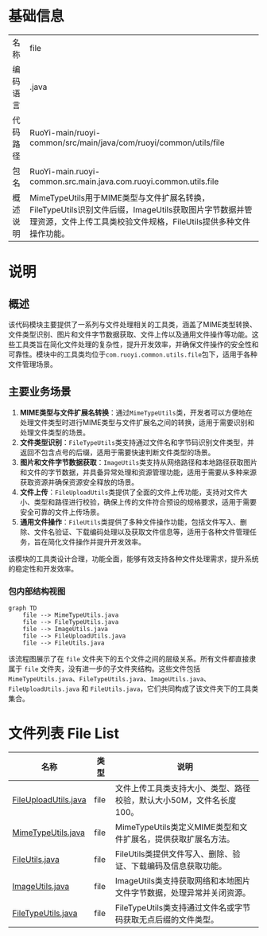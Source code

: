 # 基础信息

|      |      |
|------|------|
| 名称 | file |
| 编码语言 | .java |
| 代码路径 | RuoYi-main/ruoyi-common/src/main/java/com/ruoyi/common/utils/file |
| 包名 | RuoYi-main.ruoyi-common.src.main.java.com.ruoyi.common.utils.file |
| 概述说明 | MimeTypeUtils用于MIME类型与文件扩展名转换，FileTypeUtils识别文件后缀，ImageUtils获取图片字节数据并管理资源，文件上传工具类校验文件规格，FileUtils提供多种文件操作功能。 |

# 说明

## 概述
该代码模块主要提供了一系列与文件处理相关的工具类，涵盖了MIME类型转换、文件类型识别、图片和文件字节数据获取、文件上传以及通用文件操作等功能。这些工具类旨在简化文件处理的复杂性，提升开发效率，并确保文件操作的安全性和可靠性。模块中的工具类均位于`com.ruoyi.common.utils.file`包下，适用于各种文件管理场景。

## 主要业务场景
1. **MIME类型与文件扩展名转换**：通过`MimeTypeUtils`类，开发者可以方便地在处理文件类型时进行MIME类型与文件扩展名之间的转换，适用于需要识别和处理文件类型的场景。
2. **文件类型识别**：`FileTypeUtils`类支持通过文件名和字节码识别文件类型，并返回不包含点号的后缀，适用于需要快速判断文件类型的场景。
3. **图片和文件字节数据获取**：`ImageUtils`类支持从网络路径和本地路径获取图片和文件的字节数据，并具备异常处理和资源管理功能，适用于需要从多种来源获取资源并确保资源安全释放的场景。
4. **文件上传**：`FileUploadUtils`类提供了全面的文件上传功能，支持对文件大小、类型和路径进行校验，确保上传的文件符合预设的规格要求，适用于需要安全可靠的文件上传场景。
5. **通用文件操作**：`FileUtils`类提供了多种文件操作功能，包括文件写入、删除、文件名验证、下载编码处理以及获取文件信息等，适用于各种文件管理任务，旨在简化文件操作并提升开发效率。

该模块的工具类设计合理，功能全面，能够有效支持各种文件处理需求，提升系统的稳定性和开发效率。


### 包内部结构视图

```mermaid
graph TD
    file --> MimeTypeUtils.java
    file --> FileTypeUtils.java
    file --> ImageUtils.java
    file --> FileUploadUtils.java
    file --> FileUtils.java
```

该流程图展示了在 `file` 文件夹下的五个文件之间的层级关系。所有文件都直接隶属于 `file` 文件夹，没有进一步的子文件夹结构。这些文件包括 `MimeTypeUtils.java`、`FileTypeUtils.java`、`ImageUtils.java`、`FileUploadUtils.java` 和 `FileUtils.java`，它们共同构成了该文件夹下的工具类集合。

# 文件列表 File List

| 名称   | 类型  | 说明 |
|-------|------|-------------|
| [FileUploadUtils.java](FileUploadUtils.md) | file | 文件上传工具类支持大小、类型、路径校验，默认大小50M，文件名长度100。 |
| [MimeTypeUtils.java](MimeTypeUtils.md) | file | MimeTypeUtils类定义MIME类型和文件扩展名，提供获取扩展名方法。 |
| [FileUtils.java](FileUtils.md) | file | FileUtils类提供文件写入、删除、验证、下载编码及信息获取功能。 |
| [ImageUtils.java](ImageUtils.md) | file | ImageUtils类支持获取网络和本地图片文件字节数据，处理异常并关闭资源。 |
| [FileTypeUtils.java](FileTypeUtils.md) | file | FileTypeUtils类支持通过文件名或字节码获取无点后缀的文件类型。 |


